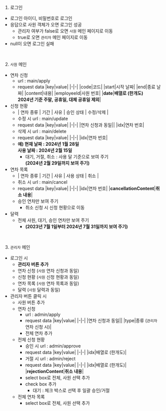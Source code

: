 1. 로그인
- 로그인 아이디, 비밀번호로 로그인
- 응답으로 사원 객체가 오면 로그인 성공
    - 관리자 여부가 false로 오면 `사원` 메인 페이지로 이동
    - true로 오면 `관리자` 메인 페이지로 이동
- null이 오면 로그인 실패

<br>

2. `사원` 메인
- 연차 신청
    - url : main/apply
    - request data
        |key|value|
        |-|-|
        |code|코드|
        |start|시작 날짜|
        |end|종료 날짜|
        |content|내용|
        |employeeId|사원 번호|
        |<b>date</b>|<b>배열로 (한개도)<br>2024년 기준 주말, 공휴일, 대체 공휴일 제외</b>|
- 신청 현황<br>
    - | 연차 종류 | 기간 | 사유 | 승인 상태 | 수정/삭제 |
    - 수정 시 url : main/update
    - request data
        |key|value|
        |-|-|
        |연차 신청과 동일||
        |idx|연차 번호|
    - 삭제 시 url : main/delete
    - request data
        |key|value|
        |-|-|
        |idx|연차 번호|
    - <b>예) 현재 날짜 : 2024년 1월 28일<br>
    사용 날짜 : 2024년 2월 15일</b><br>
        - 대기, 거절, 취소 : 사용 달 기준으로 보여 주기<br>
            <b>(2024년 2월 29일까지 보여 주기)</b>
- 연차 목록
    - | 연차 종류 | 기간 | 사유 | 사용 상태 | 취소 |
    - 취소 시 url : main/cancel
    - request data
        |key|value|
        |-|-|
        |idx|연차 번호|
        |<b>cancellationContent</b>|<b>취소 내용</b>|
    - 승인 연차만 보여 주기<br>
        - 취소 신청 시 신청 현황으로 이동
- 달력
    - 전체 사원, 대기, 승인 연차만 보여 주기
        - <b>(2023년 7월 1일부터 2024년 7월 31일까지 보여 주기)</b>

<br>

3. `관리자` 메인
- 로그인 시
    - <b>관리자 버튼 추가</b>
    - 연차 신청 (`사원` 연차 신청과 동일)
    - 신청 현황 (`사원` 신청 현황과 동일)
    - 연차 목록 (`사원` 연차 목록과 동일)
    - 달력 (`사원` 달력과 동일)
- 관리자 버튼 클릭 시
    - 사원 버튼 추가
    - 연차 신청
        - url : admin/apply
        - request data
            |key|value|
            |-|-|
            |연차 신청과 동일||
            |type|종류 (`관리자` 연차 신청 시)|
        - 전체 연차 추가
    - 전체 신청 현황
        - 승인 시 url : admin/approve
        - request data
            |key|value|
            |-|-|
            |idx|배열로 (한개도)|
        - 거절 시 url : admin/reject
        - request data
            |key|value|
            |-|-|
            |idx|배열로 (한개도)|
            |<b>rejectionContent</b>|<b>취소 내용</b>|
        - select box로 전체, 사원 선택 추가
        - check box 추가
            - 대기 : 체크 박스로 선택 후 일괄 승인/거절
    - 전체 연차 목록
        - select box로 전체, 사원 선택 추가
